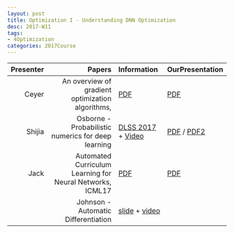 ```yaml
---
layout: post
title: Optimization I - Understanding DNN Optimization
desc: 2017-W11
tags:
- 4Optimization
categories: 2017Course
---
```



| Presenter | Papers | Information| OurPresentation |
| -----: | ----------: | :----- | :----- |
| Ceyer | An overview of gradient optimization algorithms,  | [PDF](https://arxiv.org/abs/1609.04747) | [PDF]({{site.baseurl}}/talks/20171031-Ceyer.pdf) |
| Shijia | Osborne - Probabilistic numerics for deep learning | [DLSS 2017](https://drive.google.com/file/d/0B2A1tnmq5zQdWHBYOFctNi1KdVU/view) + [Video](http://videolectures.net/deeplearning2017_osborne_probabilistic_numerics/) | [PDF]({{site.baseurl}}/talks/20171031-Shijia.pdf) / [PDF2]({{site.baseurl}}/talks/20171130-Shijia.pdf) |
| Jack | Automated Curriculum Learning for Neural Networks, ICML17 | [PDF](https://arxiv.org/abs/1704.03003) | [PDF]({{site.baseurl}}/talks/20171031-Jack.pdf) |
|  |  Johnson - Automatic Differentiation | [slide](https://drive.google.com/file/d/0B6NHiPcsmak1ckYxR2hmRGdzdFk/view) + [video](http://videolectures.net/deeplearning2017_johnson_automatic_differentiation/) |



> ####  


> ####  



> ####  